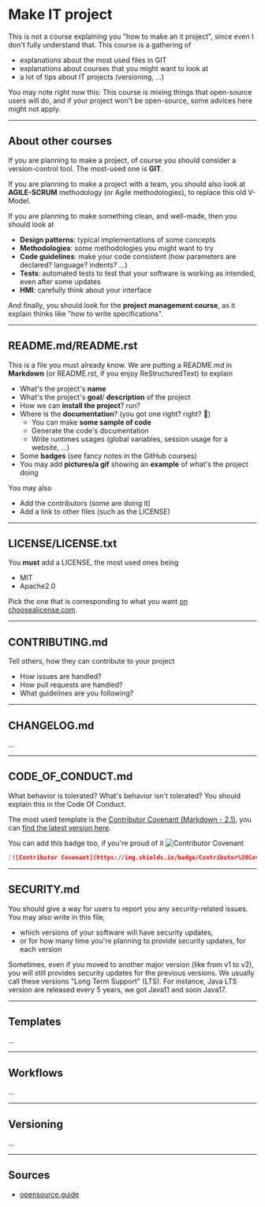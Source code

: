 # Make IT project

This is not a course explaining you "how to make an it project", since even I don't fully understand that. This course is a gathering of

* explanations about the most used files in GIT
* explanations about courses that you might want to look at
* a lot of tips about IT projects (versioning, ...)

You may note right now this: This course is mixing things that open-source users will do, and if your project won't be open-source, some advices here might not apply.

<hr class="sl">

## About other courses

If you are planning to make a project, of course you should consider a version-control tool. The most-used one is **GIT**.

If you are planning to make a project with a team, you should also look at **AGILE-SCRUM** methodology (or Agile methodologies), to replace this old V-Model.

If you are planning to make something clean, and well-made, then you should look at 

* **Design patterns**: typical implementations of some concepts
* **Methodologies**: some methodologies you might want to try
* **Code guidelines**: make your code consistent (how parameters are declared? language? indents? ...)
* **Tests**: automated tests to test that your software is working as intended, even after some updates
* **HMI**: carefully think about your interface

And finally, you should look for the **project management course**, as it explain thinks like "how to write specifications".

<hr class="sr">

## README.md/README.rst

This is a file you must already know. We are putting a README.md in **Markdown** (or README.rst, if you enjoy ReStructuredText) to explain

* What's the project's **name**
* What's the project's **goal**/ **description** of the project
* How we can **install the project**? run?
* Where is the **documentation**? (you got one right? right? 🧐)
  * You can make **some sample of code**
  * Generate the code's documentation
  * Write runtimes usages (global variables, session usage for a website, ...)
* Some **badges** (see fancy notes in the GitHub courses)
* You may add **pictures/a gif** showing an **example** of what's the project doing

You may also

* Add the contributors (some are doing it)
* Add a link to other files (such as the LICENSE)

<hr class="sl">

## LICENSE/LICENSE.txt

You **must** add a LICENSE, the most used ones being

* MIT
* Apache2.0

Pick the one that is corresponding to what you want [on choosealicense.com](https://choosealicense.com/).

<hr class="sr">

## CONTRIBUTING.md

Tell others, how they can contribute to your project

* How issues are handled?
* How pull requests are handled?
* What guidelines are you following?

<hr class="sl">

## CHANGELOG.md

...

<hr class="sr">

## CODE_OF_CONDUCT.md

What behavior is tolerated? What's behavior isn't tolerated? You should explain this in the Code Of Conduct.

The most used template is the [Contributor Covenant (Markdown - 2.1)](https://www.contributor-covenant.org/version/2/1/code_of_conduct/code_of_conduct.md), you can [find the latest version here](https://www.contributor-covenant.org/).

You can add this badge too, if you're proud of it ![Contributor Covenant](https://img.shields.io/badge/Contributor%20Covenant-2.1-4baaaa.svg)

```markdown
[![Contributor Covenant](https://img.shields.io/badge/Contributor%20Covenant-2.1-4baaaa.svg)](CODE_OF_CONDUCT.md)
```

<hr class="sl">

## SECURITY.md

You should give a way for users to report you any security-related issues. You may also write in this file, 

* which versions of your software will have security updates, 
* or for how many time you're planning to provide security updates, for each version

Sometimes, even if you moved to another major version (like from v1 to v2), you will still provides security updates for the previous versions. We usually call these versions "Long Term Support" (LTS). For instance, Java LTS version are released every 5 years, we got Java11 and soon Java17.

<hr class="sr">

## Templates

...

<hr class="sl">

## Workflows

...

<hr class="sr">

## Versioning

...

<hr class="sl">

## Sources

* [opensource.guide](https://opensource.guide/)